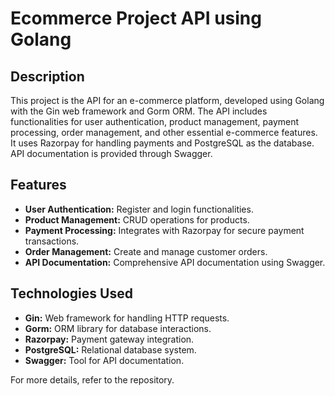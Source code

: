 # Ecommerce Project API using Golang

## Description
This project is the API for an e-commerce platform, developed using Golang with the Gin web framework and Gorm ORM. 
The API includes functionalities for user authentication, product management, payment processing, order management,
and other essential e-commerce features. It uses Razorpay for handling payments and PostgreSQL as the database. API documentation is provided through Swagger.

## Features
- **User Authentication:** Register and login functionalities.
- **Product Management:** CRUD operations for products.
- **Payment Processing:** Integrates with Razorpay for secure payment transactions.
- **Order Management:** Create and manage customer orders.
- **API Documentation:** Comprehensive API documentation using Swagger.

## Technologies Used
- **Gin:** Web framework for handling HTTP requests.
- **Gorm:** ORM library for database interactions.
- **Razorpay:** Payment gateway integration.
- **PostgreSQL:** Relational database system.
- **Swagger:** Tool for API documentation.

For more details, refer to the repository.

